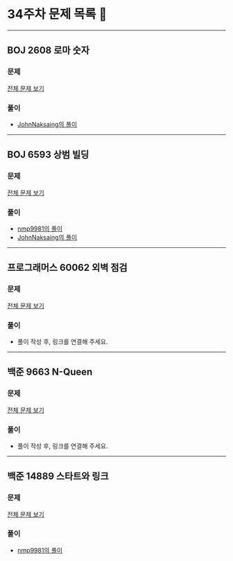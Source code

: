 # 34주차 문제 목록 📝
___
## BOJ 2608 로마 숫자
### 문제
[전체 문제 보기](https://www.acmicpc.net/problem/2608)

### 풀이
- [JohnNaksaing의 풀이](./JohnNaksaing/boj2608.md)
___
## BOJ 6593 상범 빌딩
### 문제
[전체 문제 보기](https://www.acmicpc.net/problem/6593)

### 풀이
- [nmp9981의 풀이](https://blog.naver.com/tybnasgo/222790948187)
- [JohnNaksaing의 풀이](./JohnNaksaing/boj6593.md)
___

## 프로그래머스 60062 외벽 점검
### 문제
[전체 문제 보기](https://programmers.co.kr/learn/courses/30/lessons/60062)

### 풀이
- 풀이 작성 후, 링크를 연결해 주세요.
___

## 백준 9663 N-Queen
### 문제
[전체 문제 보기](https://www.acmicpc.net/problem/9663)

### 풀이
- 풀이 작성 후, 링크를 연결해 주세요.
___

## 백준 14889 스타트와 링크
### 문제
[전체 문제 보기](https://www.acmicpc.net/problem/14889)

### 풀이
- [nmp9981의 풀이](https://blog.naver.com/tybnasgo/222795115237)
